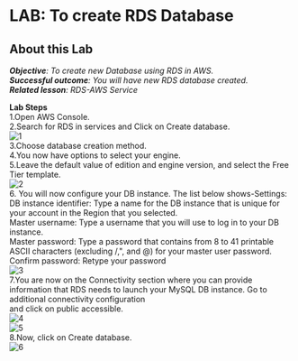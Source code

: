 # LAB: To create RDS Database
## About this Lab  
***Objective**: To create new Database using RDS in AWS.   
**Successful outcome**: You will have new RDS database created.   
**Related lesson**: RDS-AWS Service*

**Lab Steps**  
1.Open AWS Console.  
2.Search for RDS in services and Click on Create database.  
![1](https://user-images.githubusercontent.com/63635084/89917592-96771800-dc16-11ea-8f9b-862cf34c8432.png)  
3.Choose database creation method.  
4.You now have options to select your engine.  
5.Leave the default value of edition and engine version, and select the Free Tier template.  
![2](https://user-images.githubusercontent.com/63635084/89917561-8fe8a080-dc16-11ea-923b-6ee119379e3f.png)  
6. You will now configure your DB instance. The list below shows-Settings:  
DB instance identifier: Type a name for the DB instance that is unique for your account in the Region that you selected.  
Master username: Type a username that you will use to log in to your DB instance.  
Master password: Type a password that contains from 8 to 41 printable ASCII characters (excluding /,", and @) for your master user password.  
Confirm password: Retype your password  
![3](https://user-images.githubusercontent.com/63635084/89917571-91b26400-dc16-11ea-8d06-b993e3fc8713.png)  
7.You are now on the Connectivity section where you can provide information that RDS needs to launch your MySQL DB instance. Go to additional connectivity configuration  
and click on public accessible.  
![4](https://user-images.githubusercontent.com/63635084/89917575-92e39100-dc16-11ea-8702-8d50382d7f94.png)  
![5](https://user-images.githubusercontent.com/63635084/89917578-9414be00-dc16-11ea-83dd-c9650608dc5c.png)  
8.Now, click on Create database.  
![6](https://user-images.githubusercontent.com/63635084/89917587-95de8180-dc16-11ea-9db0-5bcca57abfaa.png)  



